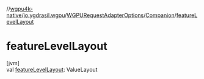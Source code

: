 //[wgpu4k-native](../../../../index.md)/[io.ygdrasil.wgpu](../../index.md)/[WGPURequestAdapterOptions](../index.md)/[Companion](index.md)/[featureLevelLayout](feature-level-layout.md)

# featureLevelLayout

[jvm]\
val [featureLevelLayout](feature-level-layout.md): ValueLayout